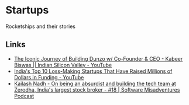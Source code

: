 # Startups
Rocketships and their stories

## Links
* [The Iconic Journey of Building Dunzo w/ Co-Founder & CEO - Kabeer Biswas || Indian Silicon Valley - YouTube](https://www.youtube.com/watch?v=r6uhUw7h2p0&t=2034s)
* [India's Top 10 Loss-Making Startups That Have Raised Millions of Dollars in Funding - YouTube](https://www.youtube.com/watch?v=HZn-g6h8mH4)
* [Kailash Nadh - On being an absurdist and building the tech team at Zerodha, India's largest stock broker - #18 | Software Misadventures Podcast](https://softwaremisadventures.com/podcast/2022/02/kailash-nadh/)